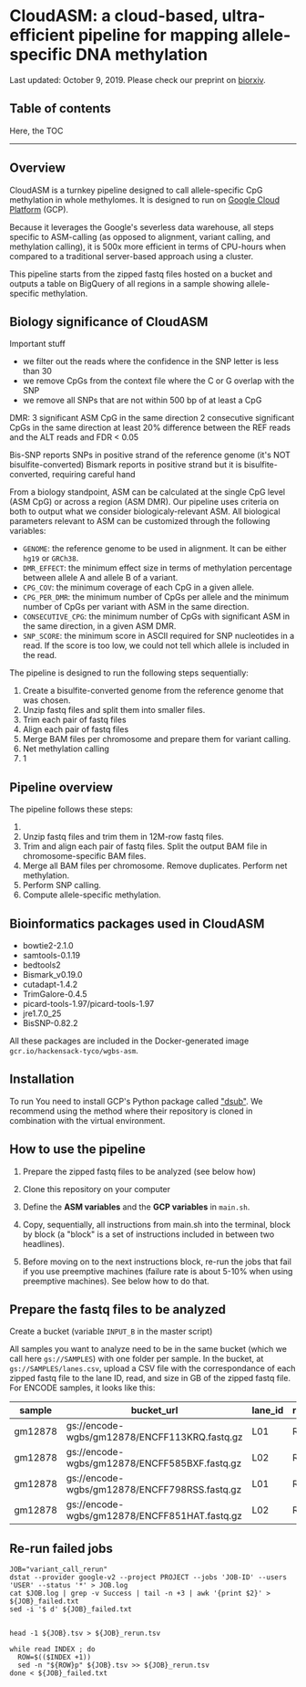 
# CloudASM: a cloud-based, ultra-efficient pipeline for mapping allele-specific DNA methylation

Last updated: October 9, 2019. Please check our preprint on [biorxiv](https://www.biorxiv.org/).

## Table of contents

Here, the TOC

***********

## Overview

CloudASM is a turnkey pipeline designed to call allele-specific CpG methylation in whole methylomes. It is designed to run on [Google Cloud Platform](https://cloud.google.com/) (GCP). 

Because it leverages the Google's severless data warehouse, all steps specific to ASM-calling (as opposed to alignment, variant calling, and methylation calling), it is 500x more efficient in terms of CPU-hours when compared to a traditional server-based approach using a cluster.

This pipeline starts from the zipped fastq files hosted on a bucket and outputs a table on BigQuery of all regions in a sample showing allele-specific methylation.

## Biology significance of CloudASM

Important stuff
- we filter out the reads where the confidence in the SNP letter is less than 30
- we remove CpGs from the context file where the C or G overlap with the SNP
- we remove all SNPs that are not within 500 bp of at least a CpG


DMR: 
3 significant ASM CpG in the same direction
2 consecutive significant CpGs in the same direction
at least 20% difference between the REF reads and the ALT reads and FDR < 0.05

Bis-SNP reports SNPs in positive strand of the reference genome (it's NOT bisulfite-converted)
Bismark reports in positive strand but it is bisulfite-converted, requiring careful hand



From a biology standpoint, ASM can be calculated at the single CpG level (ASM CpG) or across a region (ASM DMR). Our pipeline uses criteria on both to output what we consider biologicaly-relevant ASM. All biological parameters relevant to ASM can be customized through the following variables:
- `GENOME`: the reference genome to be used in alignment. It can be either `hg19` or `GRCh38`.
- `DMR_EFFECT`: the minimum effect size in terms of methylation percentage between allele A and allele B of a variant.
- `CPG_COV`: the minimum coverage of each CpG in a given allele. 
- `CPG_PER_DMR`: the minimum number of CpGs per allele and the minimum number of CpGs per variant with ASM in the same direction.
- `CONSECUTIVE_CPG`: the minimum number of CpGs with significant ASM in the same direction, in a given ASM DMR.
- `SNP_SCORE`: the minimum score in ASCII required for SNP nucleotides in a read. If the score is too low, we could not tell which allele is included in the read.

The pipeline is designed to run the following steps sequentially:

1. Create a bisulfite-converted genome from the reference genome that was chosen.
1. Unzip fastq files and split them into smaller files.
1. Trim each pair of fastq files
1. Align each pair of fastq files
1. Merge BAM files per chromosome and prepare them for variant calling.
1. Net methylation calling
1. 1 

## Pipeline overview

The pipeline follows these steps:

1. 
2. Unzip fastq files and trim them in 12M-row fastq files.
3. Trim and align each pair of fastq files. Split the output BAM file in chromosome-specific BAM files.
4. Merge all BAM files per chromosome. Remove duplicates. Perform net methylation.
5. Perform SNP calling.
6. Compute allele-specific methylation.

## Bioinformatics packages used in CloudASM

- bowtie2-2.1.0
- samtools-0.1.19
- bedtools2
- Bismark_v0.19.0
- cutadapt-1.4.2
- TrimGalore-0.4.5
- picard-tools-1.97/picard-tools-1.97
- jre1.7.0_25
- BisSNP-0.82.2

All these packages are included in the Docker-generated image `gcr.io/hackensack-tyco/wgbs-asm`.


## Installation

To run You need to install GCP's Python package called ["dsub"](https://github.com/DataBiosphere/dsub). We recommend using the method where their repository is cloned in combination with the virtual environment.

## How to use the pipeline

1. Prepare the zipped fastq files to be analyzed (see below how)

2. Clone this repository on your computer

3. Define the **ASM variables** and the **GCP variables** in `main.sh`.

4. Copy, sequentially, all instructions from main.sh into the terminal, block by block (a "block" is a set of instructions included in between two headlines). 

5. Before moving on to the next instructions block, re-run the jobs that fail if you use preemptive machines (failure rate is about 5-10% when using preemptive machines). See below how to do that.


## Prepare the fastq files to be analyzed


Create a bucket (variable `INPUT_B` in the master script)


All samples you want to analyze need to be in the same bucket (which we call here `gs://SAMPLES`) with one folder per sample. In the bucket, at `gs://SAMPLES/lanes.csv`, upload a CSV file with the correspondance of each zipped fastq file to the lane ID, read, and size in GB of the zipped fastq file. For ENCODE samples, it looks like this:


| sample | bucket_url | lane_id | read_id | file_new_name |
| ------ | ---------- | ------- | ------- | ------------- |
| gm12878 | gs://encode-wgbs/gm12878/ENCFF113KRQ.fastq.gz	| L01 | R2 | gm12878_L01.R2.fastq |
| gm12878 | gs://encode-wgbs/gm12878/ENCFF585BXF.fastq.gz | L02 | R1 | gm12878_L02.R1.fastq |
| gm12878 | gs://encode-wgbs/gm12878/ENCFF798RSS.fastq.gz | L01 | R1 | gm12878_L01.R1.fastq |
| gm12878 | gs://encode-wgbs/gm12878/ENCFF851HAT.fastq.gz | L02 | R2 | gm12878_L02.R2.fastq |





## Re-run failed jobs

```
JOB="variant_call_rerun"
dstat --provider google-v2 --project PROJECT --jobs 'JOB-ID' --users 'USER' --status '*' > JOB.log
cat $JOB.log | grep -v Success | tail -n +3 | awk '{print $2}' > ${JOB}_failed.txt
sed -i '$ d' ${JOB}_failed.txt


head -1 ${JOB}.tsv > ${JOB}_rerun.tsv

while read INDEX ; do
  ROW=$(($INDEX +1))
  sed -n "${ROW}p" ${JOB}.tsv >> ${JOB}_rerun.tsv
done < ${JOB}_failed.txt